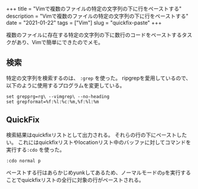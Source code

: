 +++
title = "Vimで複数のファイルの特定の文字列の下に行をペーストする"
description = "Vimで複数のファイルの特定の文字列の下に行をペーストする"
date = "2021-01-22"
tags = ["Vim"]
slug = "quickfix-paste"
+++


複数のファイルに存在する特定の文字列の下に数行のコードをペーストするタスクがあり、Vimで簡単にできたのでメモ。

## 検索

特定の文字列を検索するのは、 `:grep` を使った。
ripgrepを愛用しているので、以下のように使用するプログラムを変更している。

```vim
set grepprg=rg\ --vimgrep\ --no-heading
set grepformat=%f:%l:%c:%m,%f:%l:%m
```

## QuickFix

検索結果はquickfixリストとして出力される。
それらの行の下にペーストしたい。
これにはquickfixリストやlocationリスト中のバッファに対してコマンドを実行する`:cdo`
を使った。

```
:cdo normal p
```

ペーストする行はあらかじめyunkしてあるため、ノーマルモードの`p`を実行することでquickfixリストの全行に対象の行がペーストされる。
